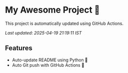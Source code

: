 # My Awesome Project 🚀

This project is automatically updated using GitHub Actions.

_Last updated: 2025-04-19 21:19:11 IST_

## Features
- Auto-update README using Python 🐍
- Auto Git push with GitHub Actions 🤖
